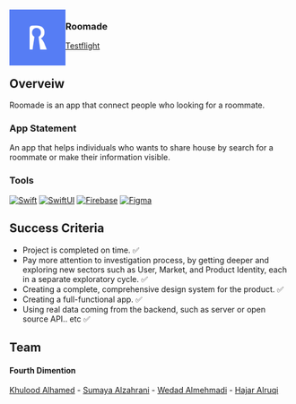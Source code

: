 <!-- PROJECT LOGO -->
<div>
<h3><img align="left" width="100" height="100" src="appstore.png"> <br/> Roomade
</div>   
<a href="https://testflight.apple.com/join/OkLcSDv9">Testflight</a>  <br/> <br/> </h3>   
</div>   
 
## Overveiw
Roomade is an app that connect people who looking for a roommate.

### App Statement
An app that helps individuals who wants to share house by search for a roommate or make their information visible.

### Tools
[![Swift][Swift-img]][Swift-url] [![SwiftUI][SwiftUI-img]][SwiftUI-url] [![Firebase][Firebase-img]][Firebase-url]  [![Figma][Figma-img]][Figma-url]

## Success Criteria
- Project is completed on time. ✅
- Pay more attention to investigation process, by getting deeper and exploring new sectors such as User, Market, and Product Identity, each in a separate exploratory cycle.  ✅
- Creating a complete, comprehensive design system for the product. ✅
- Creating a full-functional app.  ✅
- Using real data coming from the backend, such as server or open source API.. etc  ✅


## Team
#### Fourth Dimention
<a href="https://www.linkedin.com/in/khulood-alhamed-73a837209/">Khulood Alhamed</a> - <a href="https://www.linkedin.com/in/sumayaalzahrani/">Sumaya Alzahrani</a> - <a href="https://www.linkedin.com/in/wedad-almehmadi-701476200/">Wedad Almehmadi</a> - <a href="https://www.linkedin.com/in/alruqihajar/">Hajar Alruqi</a> 

<!-- MARKDOWN LINKS & IMAGES -->
<!-- https://www.markdownguide.org/basic-syntax/#reference-style-links -->
[Swift-img]: https://img.shields.io/badge/-Swift-orange
[Swift-url]: https://developer.apple.com/swift/

[SwiftUI-img]: https://img.shields.io/badge/-SwiftUI-blue
[SwiftUI-url]: https://developer.apple.com/xcode/swiftui/

[Firebase-img]: https://img.shields.io/badge/-Firebase-yellow
[Firebase-url]: https://firebase.google.com

[Figma-img]: https://img.shields.io/badge/-Figma-blue
[Figma-url]: https://www.figma.com/file/tOwavxZJyGBImzbSgo6fcM/Roomade?node-id=0%3A1&t=SiH0xR3Ug7foYJhO-1
